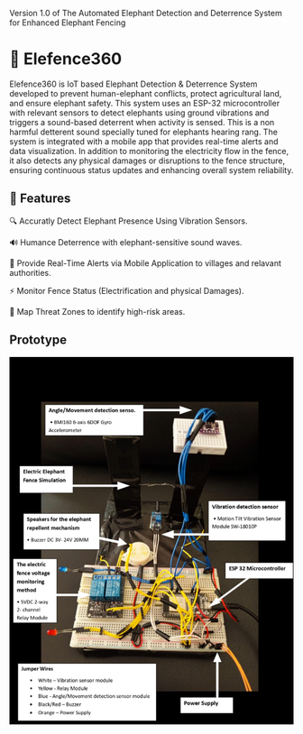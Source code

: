 Version 1.0 of The Automated Elephant Detection and Deterrence System for Enhanced Elephant Fencing
# 🐘 Elefence360
Elefence360 is IoT based Elephant Detection & Deterrence System  developed to prevent human-elephant conflicts, protect agricultural land, and ensure elephant safety. This system uses an ESP-32 microcontroller with relevant sensors to detect elephants using ground vibrations and triggers a sound-based deterrent when activity is sensed. This is a non harmful detterent sound specially tuned for elephants hearing rang. The system is integrated with a mobile app that provides real-time alerts and data visualization. In addition to monitoring the electricity flow in the fence, it also detects any physical damages or disruptions to the fence structure, ensuring continuous status updates and enhancing overall system reliability.

## 🚀 Features
🔍 Accuratly Detect Elephant Presence Using Vibration Sensors.

🔊 Humance Deterrence with elephant-sensitive sound waves.

📱 Provide Real-Time Alerts via Mobile Application to villages and relavant authorities.

⚡ Monitor Fence Status (Electrification and physical Damages).

📍 Map Threat Zones to identify high-risk areas.

## Prototype 
![phototype](https://github.com/GayaniGunasekara/EleFence360/blob/main/images/phototype.jpg)
